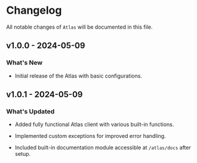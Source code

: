# Changelog

All notable changes of `Atlas` will be documented in this file.

## v1.0.0 - 2024-05-09

### What's New

* Initial release of the Atlas with basic configurations.


## v1.0.1 - 2024-05-09

### What's Updated

* Added fully functional Atlas client with various built-in functions.

* Implemented custom exceptions for improved error handling.

* Included built-in documentation module accessible at `/atlas/docs` after setup.
